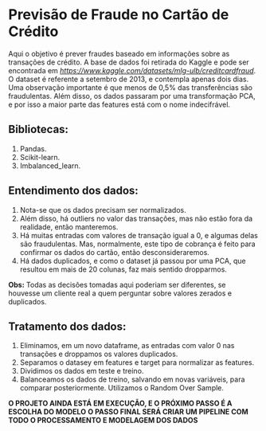 # Previsão de Fraude no Cartão de Crédito

Aqui o objetivo é prever fraudes baseado em informações sobre as transações de crédito. A base de dados foi retirada do Kaggle e pode ser encontrada em *https://www.kaggle.com/datasets/mlg-ulb/creditcardfraud*. O dataset é referente a setembro de 2013, e contempla apenas dois dias.
Uma observação importante é que menos de 0,5% das transferências são fraudulentas.
Além disso, os dados passaram por uma transformação PCA, e por isso a maior parte das features está com o nome indecifrável.

## Bibliotecas:
1. Pandas.
2. Scikit-learn.
3. Imbalanced_learn.

## Entendimento dos dados:
1. Nota-se que os dados precisam ser normalizados.
2. Além disso, há outliers no valor das transações, mas não estão fora da realidade, então manteremos.
3. Há muitas entradas com valores de transação igual a 0, e algumas delas são fraudulentas. Mas, normalmente, este tipo de cobrança é feito para confirmar os dados do cartão, então desconsideraremos.
4. Há dados duplicados, e como o dataset já passou por uma PCA, que resultou em mais de 20 colunas, faz mais sentido dropparmos.

**Obs:** Todas as decisões tomadas aqui poderiam ser diferentes, se houvesse um cliente real a quem perguntar sobre valores zerados e duplicados.

## Tratamento dos dados:
1. Eliminamos, em um novo dataframe, as entradas com valor 0 nas transações e droppamos os valores duplicados.
2. Separamos o datasey em features e target para normalizar as features.
3. Dividimos os dados em teste e treino.
4. Balanceamos os dados de treino, salvando em novas variáveis, para comparar posteriormente. Utilizamos o Random Over Sample.

<!---
## Modelagem:
Escolhemos usar Regressão Logística, Random Forest, Gradient Booster e K-Nearest Neabors.
--->

**O PROJETO AINDA ESTÁ EM EXECUÇÃO, E O PRÓXIMO PASSO É A ESCOLHA DO MODELO**
**O PASSO FINAL SERÁ CRIAR UM PIPELINE COM TODO O PROCESSAMENTO E MODELAGEM DOS DADOS**
